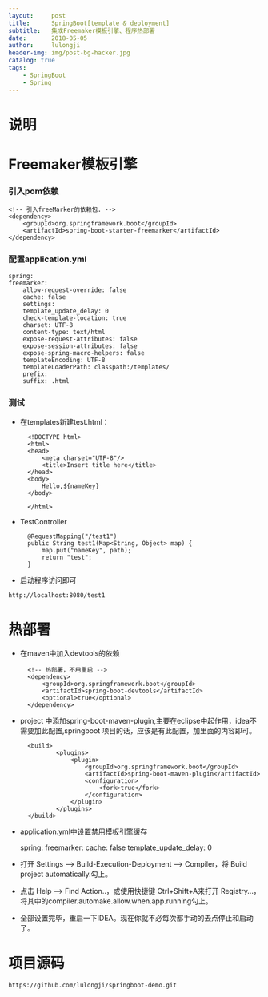 ```yaml
---
layout:     post
title:      SpringBoot[template & deployment]
subtitle:   集成Freemaker模板引擎、程序热部署
date:       2018-05-05
author:     lulongji
header-img: img/post-bg-hacker.jpg
catalog: true
tags:
    - SpringBoot
    - Spring
---
```


# 说明

# Freemaker模板引擎

### 引入pom依赖

    <!-- 引入freeMarker的依赖包. -->
    <dependency>
        <groupId>org.springframework.boot</groupId>
        <artifactId>spring-boot-starter-freemarker</artifactId>
    </dependency>    

### 配置application.yml

    spring:
    freemarker:
        allow-request-override: false
        cache: false
        settings:
        template_update_delay: 0
        check-template-location: true
        charset: UTF-8
        content-type: text/html
        expose-request-attributes: false
        expose-session-attributes: false
        expose-spring-macro-helpers: false
        templateEncoding: UTF-8
        templateLoaderPath: classpath:/templates/
        prefix:
        suffix: .html

### 测试

- 在templates新建test.html：

        <!DOCTYPE html>
        <html>
        <head>
            <meta charset="UTF-8"/>
            <title>Insert title here</title>
        </head>
        <body>
            Hello,${nameKey}
        </body>

        </html>


- TestController

        @RequestMapping("/test1")
        public String test1(Map<String, Object> map) {
            map.put("nameKey", path);
            return "test";
        }


- 启动程序访问即可

```http://localhost:8080/test1```


# 热部署
- 在maven中加入devtools的依赖

        <!-- 热部署，不用重启 -->
        <dependency>
            <groupId>org.springframework.boot</groupId>
            <artifactId>spring-boot-devtools</artifactId>
            <optional>true</optional>
        </dependency>

- project 中添加spring-boot-maven-plugin,主要在eclipse中起作用，idea不需要加此配置,springboot 项目的话，应该是有此配置，加里面的内容即可。

        <build>
                <plugins>
                    <plugin>
                        <groupId>org.springframework.boot</groupId>
                        <artifactId>spring-boot-maven-plugin</artifactId>
                        <configuration>
                            <fork>true</fork>
                        </configuration>
                    </plugin>
                </plugins>
        </build>

- application.yml中设置禁用模板引擎缓存

    spring:
        freemarker:
            cache: false
            template_update_delay: 0

- 打开 Settings –> Build-Execution-Deployment –> Compiler，将 Build project automatically.勾上。

- 点击 Help –> Find Action..，或使用快捷键 Ctrl+Shift+A来打开 Registry…，将其中的compiler.automake.allow.when.app.running勾上。

- 全部设置完毕，重启一下IDEA。现在你就不必每次都手动的去点停止和启动了。


# 项目源码
```https://github.com/lulongji/springboot-demo.git```
